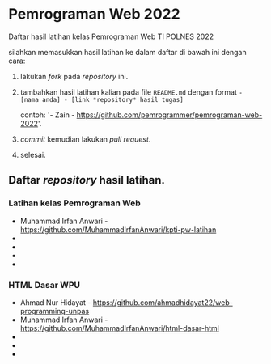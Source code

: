 # Pemrograman Web 2022
Daftar hasil latihan kelas Pemrograman Web TI POLNES 2022

silahkan memasukkan hasil latihan ke dalam daftar di bawah ini dengan cara:
1. lakukan *fork* pada *repository* ini.
2. tambahkan hasil latihan kalian pada file `README.md` dengan format `- [nama anda] - [link *repository* hasil tugas]`

    contoh: '- Zain - https://github.com/pemrogrammer/pemrograman-web-2022'.
  
3. *commit* kemudian lakukan *pull request*.
4. selesai.

## Daftar *repository* hasil latihan.

### Latihan kelas Pemrograman Web
- Muhammad Irfan Anwari - https://github.com/MuhammadIrfanAnwari/kpti-pw-latihan
-
-
-
-

### HTML Dasar WPU
- Ahmad Nur Hidayat - https://github.com/ahmadhidayat22/web-programming-unpas
- Muhammad Irfan Anwari - https://github.com/MuhammadIrfanAnwari/html-dasar-html
-
-
-


